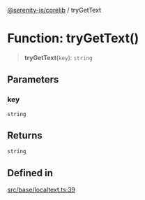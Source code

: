 [@serenity-is/corelib](../README.md) / tryGetText

# Function: tryGetText()

> **tryGetText**(`key`): `string`

## Parameters

### key

`string`

## Returns

`string`

## Defined in

[src/base/localtext.ts:39](https://github.com/serenity-is/serenity/blob/master/packages/corelib/src/base/localtext.ts#L39)
